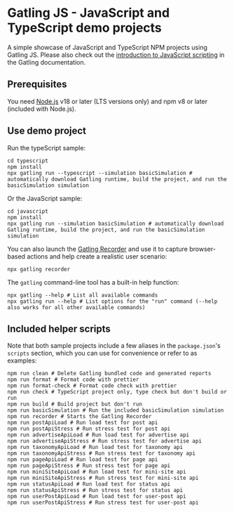# Gatling JS - JavaScript and TypeScript demo projects

A simple showcase of JavaScript and TypeScript NPM projects using Gatling JS. Please also check out the [introduction to JavaScript scripting](https://docs.gatling.io/tutorials/scripting-intro-js/) in the Gatling documentation.

## Prerequisites

You need [Node.js](https://nodejs.org/en/download) v18 or later (LTS versions only) and npm v8 or later (included with Node.js).

## Use demo project

Run the typeScript sample:

```shell
cd typescript
npm install
npx gatling run --typescript --simulation basicSimulation # automatically download Gatling runtime, build the project, and run the basicSimulation simulation
```

Or the JavaScript sample:

```shell
cd javascript
npm install
npx gatling run --simulation basicSimulation # automatically download Gatling runtime, build the project, and run the basicSimulation simulation
```

You can also launch the [Gatling Recorder](https://docs.gatling.io/tutorials/recorder/) and use it to capture browser-based actions and help create a realistic user scenario:

```shell
npx gatling recorder
```

The `gatling` command-line tool has a built-in help function:

```shell
npx gatling --help # List all available commands
npx gatling run --help # List options for the "run" command (--help also works for all other available commands)
```

## Included helper scripts

Note that both sample projects include a few aliases in the `package.json`'s `scripts` section, which you can use for convenience or refer to as examples:

```shell
npm run clean # Delete Gatling bundled code and generated reports
npm run format # Format code with prettier
npm run format-check # Format code check with prettier
npm run check # TypeScript project only, type check but don't build or run
npm run build # Build project but don't run
npm run basicSimulation # Run the included basicSimulation simulation
npm run recorder # Starts the Gatling Recorder
npm run postApiLoad # Run load test for post api
npm run postApiStress # Run stress test for post api
npm run advertiseApiLoad # Run load test for advertise api
npm run advertiseApiStress # Run stress test for advertise api
npm run taxonomyApiLoad # Run load test for taxonomy api
npm run taxonomyApiStress # Run stress test for taxonomy api
npm run pageApiLoad # Run load test for page api
npm run pageApiStress # Run stress test for page api
npm run miniSiteApiLoad # Run load test for mini-site api
npm run miniSiteApiStress # Run stress test for mini-site api
npm run statusApiLoad # Run load test for status api
npm run statusApiStress # Run stress test for status api
npm run userPostApiLoad # Run load test for user-post api
npm run userPostApiStress # Run stress test for user-post api
```
